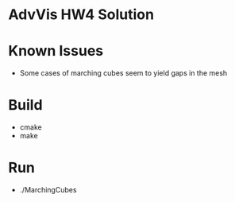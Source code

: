 # AdvVis HW4 Solution

# Known Issues

* Some cases of marching cubes seem to yield gaps in the mesh

# Build

* cmake
* make

# Run

* ./MarchingCubes <filename of volume>
